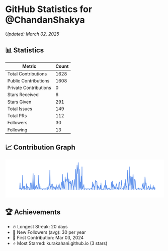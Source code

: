 # GitHub Statistics for @ChandanShakya
*Updated: March 02, 2025*

## 📊 Statistics
| Metric | Count |
|--------|--------|
| Total Contributions | 1628 |
| Public Contributions | 1608 |
| Private Contributions | 0 |
| Stars Received | 6 |
| Stars Given | 291 |
| Total Issues | 149 |
| Total PRs | 112 |
| Followers | 30 |
| Following | 13 |

## 📈 Contribution Graph

![Contribution Graph](./contribution_graph.png)

## 🏆 Achievements

- 🔥 Longest Streak: 20 days
- 👥 New Followers (avg): 30 per year
- 📅 First Contribution: Mar 03, 2024
- ⭐ Most Starred: kurakahani.github.io (3 stars)
